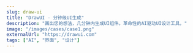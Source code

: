 ```yaml
---
slug: draw-ui
title: "DrawUI - 分钟级UI生成"
description: "画出您的想法，几分钟内生成UI组件。革命性的AI驱动UI设计工具。"
image: "/images/cases/case1.png"
externalUrl: "https://drawui.com"
tags: ["AI", "界面", "设计"]
---
```


